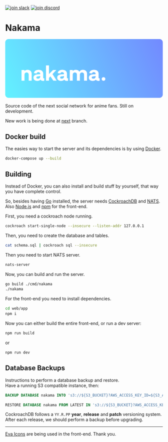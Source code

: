 [![join slack](https://img.shields.io/badge/slack-join-none.svg?style=social&logo=slack)](https://join.slack.com/t/nakama-social/shared_invite/zt-143j6bzie-spuCdq79xIZJQa4DaPb0uQ)
[![join discord](https://dcbadge.vercel.app/api/server/wkvwRa3pju?style=social)](https://discord.gg/wkvwRa3pju)

# Nakama

![banner](assets/banner.svg)

Source code of the next social network for anime fans. Still on development.

New work is being done at [next](https://github.com/nakamauwu/nakama/tree/next) branch.

## Docker build

The easies way to start the server and its dependencies is by using [Docker](https://www.docker.com/).

```bash
docker-compose up --build
```

## Building

Instead of Docker, you can also install and build stuff by yourself, that way you have complete control.

So, besides having [Go](https://golang.org) installed, the server needs [CockroachDB](https://www.cockroachlabs.com) and [NATS](https://nats.io).
Also [Node.js](https://nodejs.org) and [npm](https://nodejs.org) for the front-end.

First, you need a cockroach node running.

```bash
cockroach start-single-node --insecure --listen-addr 127.0.0.1
```

Then, you need to create the database and tables.

```bash
cat schema.sql | cockroach sql --insecure
```

Then you need to start NATS server.

```bash
nats-server
```

Now, you can build and run the server.

```bash
go build ./cmd/nakama
./nakama
```

For the front-end you need to install dependencies.

```bash
cd web/app
npm i
```

Now you can either build the entire front-end, or run a dev server:

```bash
npm run build
```

or

```bash
npm run dev
```

## Database Backups

Instructions to perform a database backup and restore.<br>
Have a running S3 compatible instance, then:

```sql
BACKUP DATABASE nakama INTO 's3://${S3_BUCKET}?AWS_ACCESS_KEY_ID=${S3_ACCESS_KEY_ID}&AWS_SECRET_ACCESS_KEY=${S3_SECRET_ACCESS_KEY}&AWS_REGION=${S3_REGION}&AWS_ENDPOINT=${S3_ENDPOINT}';
```

```sql
RESTORE DATABASE nakama FROM LATEST IN 's3://${S3_BUCKET}?AWS_ACCESS_KEY_ID=${S3_ACCESS_KEY_ID}&AWS_SECRET_ACCESS_KEY=${S3_SECRET_ACCESS_KEY}&AWS_REGION=${S3_REGION}&AWS_ENDPOINT=${S3_ENDPOINT}';
```

CockroachDB follows a `YY.R.PP` **year**, **release** and **patch** versioning system. After each release, we should perform a backup before upgrading.

---

[Eva Icons](https://github.com/akveo/eva-icons) are being used in the front-end. Thank you.
